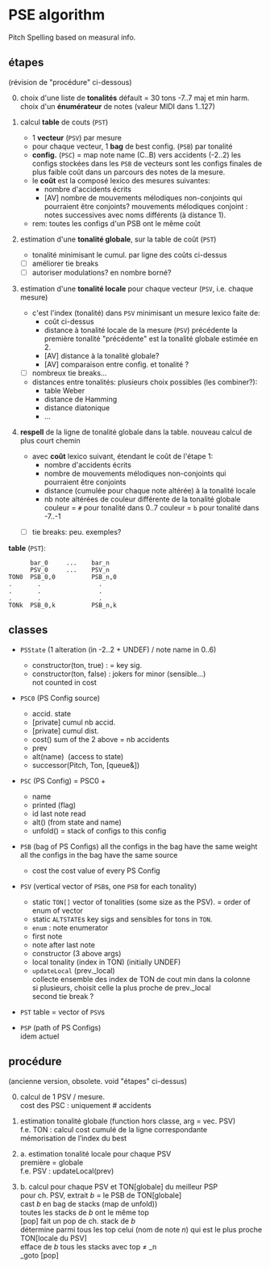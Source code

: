 # PSE algorithm
Pitch Spelling based on measural info.





## étapes
(révision de "procédure" ci-dessous)

0. choix d'une liste de **tonalités**
   défault = 30 tons -7..7 maj et min harm.
   choix d'un **énumérateur** de notes (valeur MIDI dans 1..127)

1. calcul **table** de couts (`PST`)
    - 1 **vecteur** (`PSV`) par mesure
    - pour chaque vecteur, 1 **bag** de best config. (`PSB`) par tonalité
    - **config.** (`PSC`) = map note name (C..B) vers accidents (-2..2)
     les configs stockées dans les `PSB` de vecteurs sont les configs finales de plus faible coût dans un parcours des notes de la mesure.
    - le **coût** est la composé lexico des mesures suivantes:
        - nombre d'accidents écrits
        - [AV] nombre de mouvements mélodiques non-conjoints qui pourraient être conjoints?
        mouvements mélodiques conjoint : notes successives avec noms différents (à distance 1).
    - rem: toutes les configs d'un PSB ont le même coût

2. estimation d'une **tonalité globale**, sur la table de coût (`PST`)
    - tonalité minimisant le cumul. par ligne des coûts ci-dessus
    - [ ] améliorer tie breaks
    - [ ] autoriser modulations? en nombre borné?

3. estimation d'une **tonalité locale** pour chaque vecteur (`PSV`, i.e. chaque mesure)
    - c'est l'index (tonalité) dans `PSV` minimisant un mesure lexico faite de:
        - coût ci-dessus
        - distance à tonalité locale de la mesure (`PSV`) précédente
          la première tonalité "précédente" est la tonalité globale estimée en 2.
        - [AV] distance à la tonalité globale?
        - [AV] comparaison entre config. et tonalité ?
    - [ ] nombreux tie breaks...
    - distances entre tonalités: plusieurs choix possibles (les combiner?):
        - table Weber
        - distance de Hamming
        - distance diatonique
        - ...

4. **respell** de la ligne de tonalité globale dans la table. 
   nouveau calcul de plus court chemin 
   - avec **coût** lexico suivant, étendant le coût de l'étape 1:
        - nombre d'accidents écrits        
        - nombre de mouvements mélodiques non-conjoints qui pourraient être conjoints
        - distance (cumulée pour chaque note altérée) à la tonalité locale
        - nb note altérées de couleur différente de la tonalité globale
          couleur = `#` pour tonalité dans 0..7
          couleur = `b` pour tonalité dans -7..-1
    - [ ] tie breaks: peu. exemples?


**table** (`PST`):
```
      bar_0     ...    bar_n
      PSV_0     ...    PSV_n
TON0  PSB_0,0          PSB_n,0
.       .                .
.       .                .
.       .                . 
TONk  PSB_0,k          PSB_n,k
```

## classes  

-   `PSState` (1 alteration (in -2..2 + UNDEF) / note name in 0..6)
    -   constructor(ton, true) : = key sig.
    -   constructor(ton, false) : jokers for minor (sensible…)  
         not counted in cost

-   `PSC0` (PS Config source)
    -   accid. state
    -   [private] cumul nb accid.
    -   [private] cumul dist.
    -   cost() sum of the 2 above = nb accidents
    -   prev
    -   alt(name)  (access to state)
    -   successor(Pitch, Ton, [queue&])

-   `PSC` (PS Config) = PSC0 + 
    -   name
    -   printed (flag)
    -   id last note read
    -   alt() (from state and name)
    -   unfold() = stack of configs to this config

-   `PSB` (bag of PS Configs)
all the configs in the bag have the same weight
all the configs in the bag have the same source
    -   cost the cost value of every PS Config

-   `PSV` (vertical vector of `PSB`s, one `PSB` for each tonality)
    -   static `TON[]` vector of tonalities (some size as the PSV). 
        = order of enum of vector
    -   static `ALTSTATE`s key sigs and sensibles for tons in `TON`.
    -   `enum` : note enumerator
    -   first note
    -   note after last note
    -   constructor (3 above args)
    -   local tonality (index in TON) (initially UNDEF)
    -   `updateLocal` (prev._local)  
        collecte ensemble des index de TON de cout min dans la colonne  
        si plusieurs, choisit celle la plus proche de prev._local  
        second tie break ?
- `PST` table = vector of `PSV`s

-   `PSP` (path of PS Configs)  
    idem actuel
  



## procédure
(ancienne version, obsolete. void "étapes" ci-dessus)

0.  calcul de 1 PSV / mesure.  
    cost des PSC : uniquement # accidents

1.  estimation tonalité globale (function hors classe, arg = vec. PSV)  
    f.e. TON : calcul cost cumulé de la ligne correspondante  
    mémorisation de l’index du best

2.  a. estimation tonalité locale pour chaque PSV  
    première = globale  
    f.e. PSV : updateLocal(prev)

3.  b. calcul pour chaque PSV et TON[globale] du meilleur PSP  
    pour ch. PSV, extrait _b_ = le PSB de TON[globale]  
    cast _b_ en bag de stacks (map de unfold))  
    toutes les stacks de _b_ ont le même top  
    [pop] fait un pop de ch. stack de _b_  
    détermine parmi tous les top celui (nom de note _n_) qui est le plus proche TON[locale du PSV]  
    efface de _b_ tous les stacks avec top ≠ _n  
    _goto [pop]
